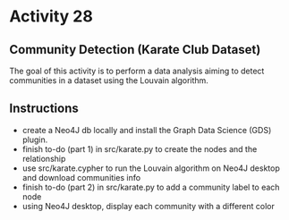 # Activity 28

## Community Detection (Karate Club Dataset)

The goal of this activity is to perform a data analysis aiming to detect communities in a dataset using the Louvain algorithm. 

## Instructions 

* create a Neo4J db locally and install the Graph Data Science (GDS) plugin. 
* finish to-do (part 1) in src/karate.py to create the nodes and the relationship
* use src/karate.cypher to run the Louvain algorithm on Neo4J desktop and download communities info
* finish to-do (part 2) in src/karate.py to add a community label to each node 
* using Neo4J desktop, display each community with a different color